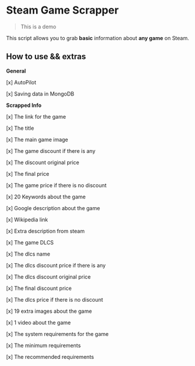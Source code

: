 # Steam Game Scrapper

> This is a demo

This script allows you to grab **basic** information about **any game** on Steam.

## How to use && extras

**General**

[x] AutoPilot

[x] Saving data in MongoDB

**Scrapped Info**

[x] The link for the game

[x] The title

[x] The main game image

[x] The game discount if there is any

[x] The discount original price

[x] The final price

[x] The game price if there is no discount

[x] 20 Keywords about the game

[x] Google description about the game

[x] Wikipedia link

[x] Extra description from steam

[x] The game DLCS

[x] The dlcs name

[x] The dlcs discount price if there is any

[x] The dlcs discount original price

[x] The final discount price

[x] The dlcs price if there is no discount

[x] 19 extra images about the game

[x] 1 video about the game

[x] The system requirements for the game

[x] The minimum requirements

[x] The recommended requirements
